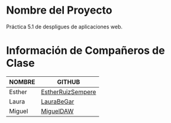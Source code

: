 # Nombre del Proyecto 
Práctica 5.1 de despligues de aplicaciones web.

# Información de Compañeros de Clase
| NOMBRE                |                          GITHUB                               |
|-----------------------|---------------------------------------------------------------|
| Esther                | [EstherRuizSempere](https://github.com/EstherRuizSempere/DEAW)|
| Laura                 | [LauraBeGar](https://github.com/LauraBeGar/DEAW)              |
| Miguel                | [MiguelDAW](https://github.com/MiguelDAW-xle/DEAW)            |